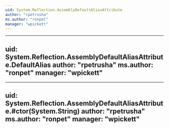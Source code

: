 ```yaml
---
uid: System.Reflection.AssemblyDefaultAliasAttribute
author: "rpetrusha"
ms.author: "ronpet"
manager: "wpickett"
---
```


---
uid: System.Reflection.AssemblyDefaultAliasAttribute.DefaultAlias
author: "rpetrusha"
ms.author: "ronpet"
manager: "wpickett"
---

---
uid: System.Reflection.AssemblyDefaultAliasAttribute.#ctor(System.String)
author: "rpetrusha"
ms.author: "ronpet"
manager: "wpickett"
---
